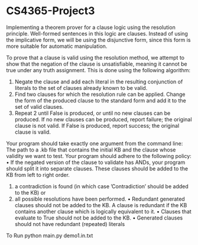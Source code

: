 # CS4365-Project3
Implementing a theorem prover for a clause logic using the resolution 
principle. Well-formed sentences in this logic are clauses. Instead of using the 
implicative form, we will be using the disjunctive form, since this form is more suitable for automatic manipulation.

To prove that a clause is valid using the resolution method, we attempt to show that the negation of the clause is unsatisfiable, meaning it cannot be true under any truth assignment. This is done using the following algorithm:
1. Negate the clause and add each literal in the resulting conjunction of literals to the 
set of clauses already known to be valid.
2. Find two clauses for which the resolution rule can be applied. Change the form of the 
produced clause to the standard form and add it to the set of valid clauses.
3. Repeat 2 until False is produced, or until no new clauses can be produced. If no new 
clauses can be produced, report failure; the original clause is not valid. If False is 
produced, report success; the original clause is valid.

Your program should take exactly one argument from the command line:
The path to a .kb file that contains the initial KB and the clause whose validity we want to test. 
Your program should adhere to the following policy:
• If the negated version of the clause to validate has ANDs, your program should split it into 
separate clauses. These clauses should be added to the KB from left to right order.
1. a contradiction is found (in which case ’Contradiction’ should be added to the KB) or 
2. all possible resolutions have been performed.
• Redundant generated clauses should not be added to the KB. A clause is redundant if the KB
contains another clause which is logically equivalent to it.
• Clauses that evaluate to True should not be added to the KB.
• Generated clauses should not have redundant (repeated) literals

To Run
python main.py demo1.in.txt